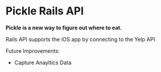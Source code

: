 # Pickle Rails API

**Pickle is a new way to figure out where to eat.**

Rails API supports the iOS app by connecting to the Yelp API

Future Improvements:

* Capture Anayltics Data